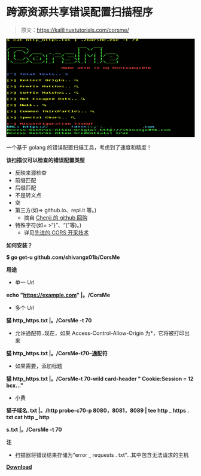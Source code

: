 # 跨源资源共享错误配置扫描程序

> 原文：<https://kalilinuxtutorials.com/corsme/>

[![CorsMe : Cross Origin Resource Sharing MisConfiguration Scanner](img//f93a3cb4e5353df6648761674648d253.png "CorsMe : Cross Origin Resource Sharing MisConfiguration Scanner")](https://1.bp.blogspot.com/-L9ZW3lCRyo8/XxDec1k0MAI/AAAAAAAAG5c/KuFY4Zp5rysAVyev7v5amirFk5t1klFCgCLcBGAsYHQ/s1600/CorsMe%25281%2529.png)

一个基于 golang 的错误配置扫描工具，考虑到了速度和精度！

**该扫描仪可以检查的错误配置类型**

*   反映来源检查
*   前缀匹配
*   后缀匹配
*   不是转义点
*   空
*   第三方(如=> github.io、repl.it 等。)
    *   摘自 [Chenjj 的 github 回购](https://github.com/chenjj/CORScanner/blob/master/origins.json)
*   特殊字符(如= >“}”、“(”等)。)
    *   详见[先进的 CORS 开采技术](https://www.corben.io/advanced-cors-techniques/)

**如何安装？**

**$ go get-u github.com/shivangx01b/CorsMe**

**用途**

*   单一 Url

**echo "https://example.com" |。/CorsMe**

*   多个 Url

**猫 http_https.txt |。/CorsMe -t 70**

*   允许通配符..现在，如果 Access-Control-Allow-Origin 为*，它将被打印出来

**猫 http_https.txt |。/CorsMe-t70–通配符**

*   如果需要，添加标题

**猫 http_https.txt |。/CorsMe-t 70-wild card-header " Cookie:Session = 12 bcx…"**

*   小费

**猫子域名. txt |。/http probe-c70-p 8080，8081，8089 | tee http _ https . txt cat http _ http**

**s.txt |。/CorsMe -t 70**

**注**

*   扫描器将错误结果存储为“error _ requests . txt”…其中包含无法请求的主机

[**Download**](https://github.com/Shivangx01b/CorsMe)